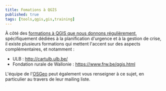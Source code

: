 ```yaml
---
title: Fomations à QGIS
published: true
tags: [tools,qgis,gis,training]
---
```


À côté des [formations à QGIS que nous donnons régulièrement](https://blog.my-poppy.eu/workshops/), spécifiquement dédiées à la planification d'urgence et à la gestion de crise, il existe plusieurs formations qui mettent l'accent sur des aspects complémentaires, et notamment :

- ULB : http://cartulb.ulb.be/
- Fondation rurale de Wallonie : https://www.frw.be/qgis.html

L'équipe de l'[OSGeo](https://wiki.osgeo.org/wiki/Belgium) peut également vous renseigner à ce sujet, en particulier au travers de leur mailing liste.

<iframe src="https://www.my-poppy.eu/cnt/cnt.php" width="1" height="1" frameBorder="0">

